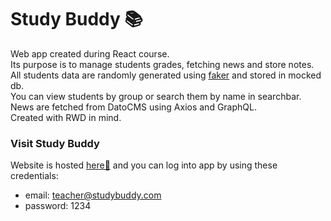 # Study Buddy 📚

Web app created during React course. <br/>
Its purpose is to manage students grades, fetching news and store notes. <br/>
All students data are randomly generated using [faker](https://www.npmjs.com/package/faker) and stored in mocked db. <br/>
You can view students by group or search them by name in searchbar. <br/>
News are fetched from DatoCMS using Axios and GraphQL.<br/>
Created with RWD in mind.


### Visit Study Buddy
Website is hosted [here🔗](https://heuristic-hopper-f86e39.netlify.app) and you can log into app by using these credentials: <br/>
* email: teacher@studybuddy.com
* password: 1234



